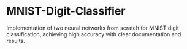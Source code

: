 # MNIST-Digit-Classifier
Implementation of two neural networks from scratch for MNIST digit classification, achieving high accuracy with clear documentation and results.
